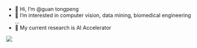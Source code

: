 - 👋 Hi, I’m @guan tongpeng
- 👀 I’m interested in computer vision, data mining, biomedical engineering ...
- 🔨 My current research is AI Accelerator

<a href="#">
<img align="left" src='https://github-readme-stats.vercel.app/api?username=guantongpeng&show_icons=true'>
</a>

